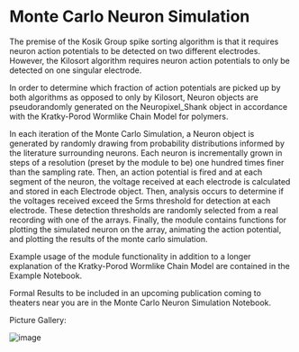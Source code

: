 # Monte Carlo Neuron Simulation
The premise of the Kosik Group spike sorting algorithm is that it requires neuron action potentials to be detected on two different electrodes. However, the Kilosort algorithm requires neuron action potentials to only be detected on one singular electrode.

In order to determine which fraction of action potentials are picked up by both algorithms as opposed to only by Kilosort, Neuron objects are pseudorandomly generated on the Neuropixel_Shank object in accordance with the Kratky-Porod Wormlike Chain Model for polymers. 

In each iteration of the Monte Carlo Simulation, a Neuron object is generated by randomly drawing from probability distributions informed by the literature surrounding neurons. Each neuron is incrementally grown in steps of a resolution (preset by the module to be) one hundred times finer than the sampling rate. Then, an action potential is fired and at each segment of the neuron, the voltage received at each electrode is calculated and stored in each Electrode object. Then, analysis occurs to determine if the voltages received exceed the 5rms threshold for detection at each electrode. These detection thresholds are randomly selected from a real recording with one of the arrays. Finally, the module contains functions for plotting the simulated neuron on the array, animating the action potential, and plotting the results of the monte carlo simulation.

Example usage of the module functionality in addition to a longer explanation of the Kratky-Porod Wormlike Chain Model are contained in the Example Notebook. 

Formal Results to be included in an upcoming publication coming to theaters near you are in the Monte Carlo Neuron Simulation Notebook.

Picture Gallery:

![image](https://github.com/Jezen5Volk/MCNeuronSim/assets/138075884/1f4b612b-12ed-4589-8f02-2667ee995a7c)


